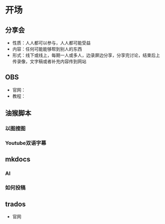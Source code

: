 # 开场

## 分享会

- 性质：人人都可以参与，人人都可能受益
- 内容：任何可能能够帮到别人的东西
- 形式：线下或线上，每期一人或多人，边录屏边分享，分享完讨论，结束后上传录像，文字稿或者补充内容传到网站

## OBS

- 官网：
- 教程：

## 油猴脚本

### 以图搜图



### Youtube双语字幕



## mkdocs

### AI



### 如何投稿



## trados

- 官网